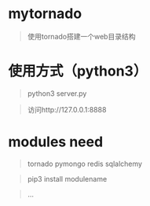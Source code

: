 ﻿# mytornado
> 使用tornado搭建一个web目录结构

# 使用方式（python3）
> python3 server.py

> 访问http://127.0.0.1:8888

# modules need
> tornado pymongo redis sqlalchemy

> pip3 install modulename

> ...
